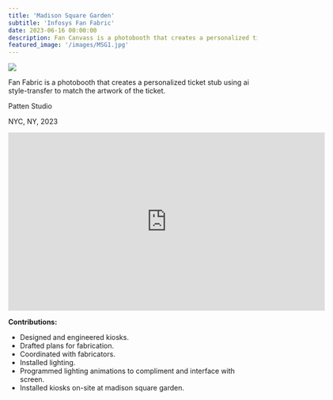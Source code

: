 ```yaml
---
title: 'Madison Square Garden'
subtitle: 'Infosys Fan Fabric'
date: 2023-06-16 00:00:00
description: Fan Canvass is a photobooth that creates a personalized ticket stub using ai style transfer to match the artwork of the ticket. 
featured_image: '/images/MSG1.jpg'
---
```


![](/images/MSG1.jpg)

Fan Fabric is a photobooth that creates a personalized ticket stub using ai style-transfer to match the artwork of the ticket. 

Patten Studio

NYC, NY, 2023

<iframe src="https://player.vimeo.com/video/844799691?h=b36595ef73" width="640" height="360" frameborder="0" webkitallowfullscreen mozallowfullscreen allowfullscreen></iframe>

**Contributions:**
* Designed and engineered kiosks.
* Drafted plans for fabrication.
* Coordinated with fabricators.
* Installed lighting.
* Programmed lighting animations to compliment and interface with screen. 
* Installed kiosks on-site at madison square garden.
